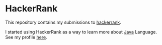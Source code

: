 # HackerRank

This repository contains my submissions to [hackerrank](https://www.hackerrank.com/).

I started using HackerRank as a way to learn more about [Java](https://www.java.com/pt-BR/) Language. See my profile [here](https://www.hackerrank.com/j0a0_figueira?hr_r=1).
